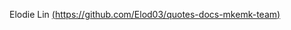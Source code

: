 

Elodie Lin [(https://github.com/Elod03/quotes-docs-mkemk-team)](https://github.com/Elod03/quotes-docs-mkemk-team)

